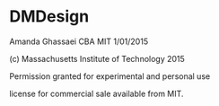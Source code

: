 # DMDesign

Amanda Ghassaei
CBA MIT 1/01/2015

(c) Massachusetts Institute of Technology 2015

Permission granted for experimental and personal use

license for commercial sale available from MIT.
